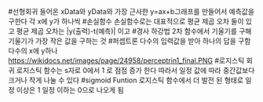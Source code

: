 #선형회귀
들어온 xData와 yData와 가장 근사한 y=ax+b그래프를 만들어서 예측값을 구한다
각 x에 y가 하나씩
#손실함수
손실함수로는 대표적으로 평균 제곱 오차 둘이 있고 평균 제곱 오차는 |y(출력)-t(예측)| 이고
#경사 하강법
2차 함수에서 기울기를 구해 기울기가 가장 작은 값을 구하는 것
#퍼셉트론
다수의 입력값을 받아 하나의 답을 구함
다수의 x에 y하나
https://wikidocs.net/images/page/24958/perceptrin1_final.PNG
#로지스틱 회귀
로지스틱 함수는 s자로 0에서 1 로 점점 증가 한다 따라서 일정 값에 따라 중간값보다 크거나 작게 나눌 수 있다
#sigmoid Funtion
로지스틱 함수에서 더 발전 된 형태로 일정 이상은 1 일정 이하는 0으로 나오게 됨
